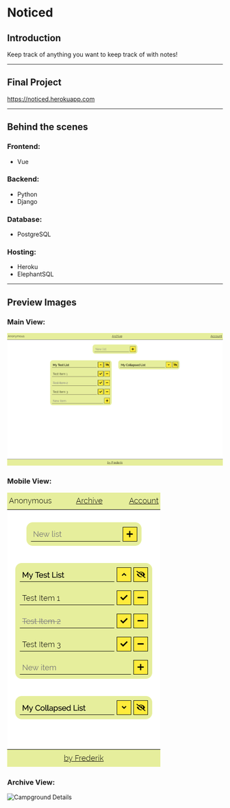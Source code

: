 # Noticed

## Introduction
Keep track of anything you want to keep track of with notes!

***

## Final Project
https://noticed.herokuapp.com

***

## Behind the scenes
### Frontend:
* Vue

### Backend:
* Python
* Django

### Database:
* PostgreSQL

### Hosting:
* Heroku
* ElephantSQL

***

## Preview Images
### Main View:
![Main](readme_images/noticed-1.png)

### Mobile View:
![Mobile](readme_images/noticed-2.png)

### Archive View:
![Campground Details](readme_images/noticed-3.png)